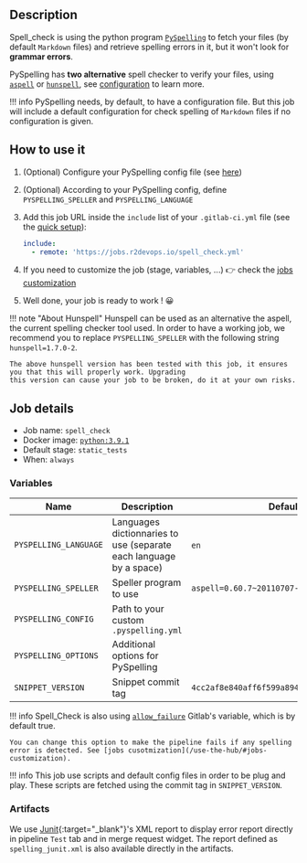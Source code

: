 ## Description

Spell_check is using the python program [`PySpelling`](https://github.com/facelessuser/pyspelling/) to fetch your files (by default `Markdown` files)
 and retrieve spelling errors in it, but it won't look for **grammar errors**.

PySpelling has **two alternative** spell checker to verify your files, using [`aspell`](http://aspell.net/) or [`hunspell`](https://hunspell.github.io/),
see [configuration](https://facelessuser.github.io/pyspelling/configuration/) to learn more.

!!! info
    PySpelling needs, by default, to have a configuration file. But this job will include a default configuration
    for check spelling of `Markdown` files if no configuration is given.

## How to use it

1. (Optional) Configure your PySpelling config file (see [here](https://facelessuser.github.io/pyspelling/configuration/))
2. (Optional) According to your PySpelling config, define `PYSPELLING_SPELLER` and `PYSPELLING_LANGUAGE`
1. Add this job URL inside the `include` list of your `.gitlab-ci.yml` file (see the [quick setup](/use-the-hub/#quick-setup)):

    ```yaml
    include:
      - remote: 'https://jobs.r2devops.io/spell_check.yml'
    ```
4. If you need to customize the job (stage, variables, ...) 👉 check the [jobs
   customization](/use-the-hub/#jobs-customization)
5. Well done, your job is ready to work ! 😀

!!! note "About Hunspell"
    Hunspell can be used as an alternative the aspell, the current spelling checker tool used. In order to have
    a working job, we recommend you to replace `PYSPELLING_SPELLER` with the following string `hunspell=1.7.0-2`.

    The above hunspell version has been tested with this job, it ensures you that this will properly work. Upgrading
    this version can cause your job to be broken, do it at your own risks.

## Job details

* Job name: `spell_check`
* Docker image:
[`python:3.9.1`](https://hub.docker.com/_/python/)
* Default stage: `static_tests`
* When: `always`

### Variables

| Name | Description | Default |
| ---- | ----------- | ------- |
| `PYSPELLING_LANGUAGE` <img width=100/> | Languages dictionnaries to use (separate each language by a space) <img width=175/>| `en` <img width=100/>|
| `PYSPELLING_SPELLER`  | Speller program to use | `aspell=0.60.7~20110707-6` |
| `PYSPELLING_CONFIG`  | Path to your custom `.pyspelling.yml` | ` ` |
| `PYSPELLING_OPTIONS`  | Additional options for PySpelling | ` ` |
| `SNIPPET_VERSION` | Snippet commit tag | `4cc2af8e840aff6f599a894351de62c9b29ddc69` |

!!! info
    Spell_Check is also using [`allow_failure`](https://docs.gitlab.com/ee/ci/yaml/#allow_failure) Gitlab's variable,
    which is by default true.

    You can change this option to make the pipeline fails if any spelling error is detected. See [jobs cusotmization](/use-the-hub/#jobs-customization).

!!! info
    This job use scripts and default config files in order to be plug and play. These scripts are fetched
    using the commit tag in `SNIPPET_VERSION`.

### Artifacts

We use [Junit](https://junit.org/junit5/){:target="_blank"}'s XML report to display error report
directly in pipeline `Test` tab and in merge request widget.
The report defined as `spelling_junit.xml` is also available directly in the artifacts.
